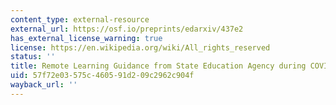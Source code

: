 ```yaml
---
content_type: external-resource
external_url: https://osf.io/preprints/edarxiv/437e2
has_external_license_warning: true
license: https://en.wikipedia.org/wiki/All_rights_reserved
status: ''
title: Remote Learning Guidance from State Education Agency during COVID-19
uid: 57f72e03-575c-4605-91d2-09c2962c904f
wayback_url: ''
---
```

